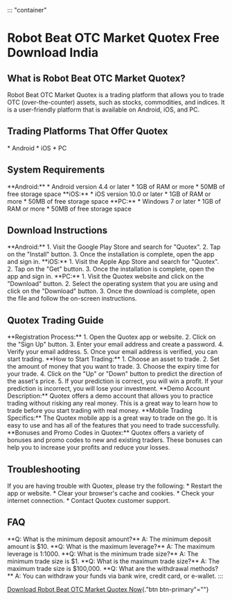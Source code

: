 ::: \"container\"
# Robot Beat OTC Market Quotex Free Download India

## What is Robot Beat OTC Market Quotex?

Robot Beat OTC Market Quotex is a trading platform that allows you to
trade OTC (over-the-counter) assets, such as stocks, commodities, and
indices. It is a user-friendly platform that is available on Android,
iOS, and PC.

## Trading Platforms That Offer Quotex

\* Android \* iOS \* PC

## System Requirements

\*\*Android:\*\* \* Android version 4.4 or later \* 1GB of RAM or more
\* 50MB of free storage space \*\*iOS:\*\* \* iOS version 10.0 or later
\* 1GB of RAM or more \* 50MB of free storage space \*\*PC:\*\* \*
Windows 7 or later \* 1GB of RAM or more \* 50MB of free storage space

## Download Instructions

\*\*Android:\*\* 1. Visit the Google Play Store and search for
"Quotex". 2. Tap on the "Install" button. 3. Once the
installation is complete, open the app and sign in. \*\*iOS:\*\* 1.
Visit the Apple App Store and search for "Quotex". 2. Tap on the
"Get" button. 3. Once the installation is complete, open the app
and sign in. \*\*PC:\*\* 1. Visit the Quotex website and click on the
"Download" button. 2. Select the operating system that you are
using and click on the "Download" button. 3. Once the download is
complete, open the file and follow the on-screen instructions.

## Quotex Trading Guide

\*\*Registration Process:\*\* 1. Open the Quotex app or website. 2.
Click on the "Sign Up" button. 3. Enter your email address and
create a password. 4. Verify your email address. 5. Once your email
address is verified, you can start trading. \*\*How to Start
Trading:\*\* 1. Choose an asset to trade. 2. Set the amount of money
that you want to trade. 3. Choose the expiry time for your trade. 4.
Click on the "Up" or "Down" button to predict the direction
of the asset\'s price. 5. If your prediction is correct, you will win a
profit. If your prediction is incorrect, you will lose your investment.
\*\*Demo Account Description:\*\* Quotex offers a demo account that
allows you to practice trading without risking any real money. This is a
great way to learn how to trade before you start trading with real
money. \*\*Mobile Trading Specifics:\*\* The Quotex mobile app is a
great way to trade on the go. It is easy to use and has all of the
features that you need to trade successfully. \*\*Bonuses and Promo
Codes in Quotex:\*\* Quotex offers a variety of bonuses and promo codes
to new and existing traders. These bonuses can help you to increase your
profits and reduce your losses.

## Troubleshooting

If you are having trouble with Quotex, please try the following: \*
Restart the app or website. \* Clear your browser\'s cache and cookies.
\* Check your internet connection. \* Contact Quotex customer support.

## FAQ

\*\*Q: What is the minimum deposit amount?\*\* A: The minimum deposit
amount is \$10. \*\*Q: What is the maximum leverage?\*\* A: The maximum
leverage is 1:1000. \*\*Q: What is the minimum trade size?\*\* A: The
minimum trade size is \$1. \*\*Q: What is the maximum trade size?\*\* A:
The maximum trade size is \$100,000. \*\*Q: What are the withdrawal
methods?\*\* A: You can withdraw your funds via bank wire, credit card,
or e-wallet.
:::

[Download Robot Beat OTC Market Quotex
Now](\%22https://traff.sbs/brokerqxlid\%22){."btn btn-primary"=""}

